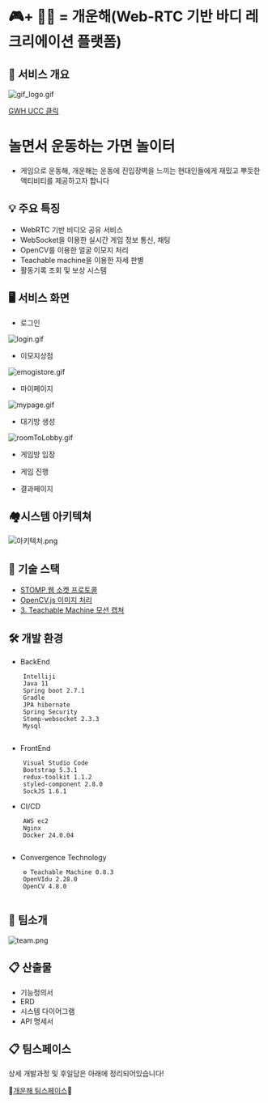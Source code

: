 
# 🎮+ 🤸‍♀️ = 개운해(Web-RTC 기반 바디 레크리에이션 플랫폼)

## 🌟 서비스 개요

![gif_logo.gif](./gif_logo.gif)

[GWH UCC 클릭](https://youtube/Wdtb7Ek3Li4)

# 놀면서 운동하는 가면 놀이터
- 게임으로 운동해, 개운해는 운동에 진입장벽을 느끼는 현대인들에게 재밌고 뿌듯한 액티비티를 제공하고자 합니다



## 💡 주요 특징

- WebRTC 기반 비디오 공유 서비스
- WebSocket을 이용한 실시간 게임 정보 통신, 채팅
- OpenCV를 이용한 얼굴 이모지 처리
- Teachable machine을 이용한 자세 판별
- 활동기록 조회 및 보상 시스템



## 🖥️ 서비스 화면



- 로그인

![login.gif](./login.gif)

- 이모지상점

![emogistore.gif](./emogistore.gif)

- 마이페이지

![mypage.gif](./mypage.gif)

- 대기방 생성

![roomToLobby.gif](./roomToLobby.gif)

- 게임방 입장

- 게임 진행

- 결과페이지

## 🏘️시스템 아키텍쳐

![아키텍처.png](./아키텍처.png)

## 📡 기술 스택
- [STOMP 웹 소켓 프로토콜](../readme/websocket.md)
- [OpenCV.js 이미지 처리](../readme/opencv.md)
- [3. Teachable Machine 모션 캡쳐](../readme/teachablemachine.md)




## 🛠️ 개발 환경



- BackEnd
```
    Intelliji
    Java 11
    Spring boot 2.7.1
    Gradle
    JPA hibernate
    Spring Security
    Stomp-websocket 2.3.3
    Mysql
    
```
    

- FrontEnd
    
```
    Visual Studio Code
    Bootstrap 5.3.1
    redux-toolkit 1.1.2
    styled-component 2.8.0
    SockJS 1.6.1
```
    
- CI/CD
    
```
    AWS ec2
    Nginx
    Docker 24.0.04
    
```
    
- Convergence Technology
    
```
    ⚙ Teachable Machine 0.8.3
    OpenVIdu 2.28.0
    OpenCV 4.8.0
    
```

## 🤝 팀소개
![team.png](./team.png)

## 📋 산출물
- 기능정의서
- ERD
- 시스템 다이어그램
- API 명세서

## 📋 팀스페이스

상세 개발과정 및 후일담은 아래에 정리되어있습니다!

🚀[개운해 팀스페이스](https://www.notion.so/e803aff4b5e941beaae98885e5b8dbc4?pvs=21)🚀
